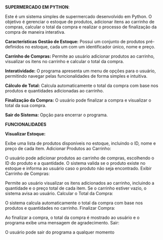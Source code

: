 **SUPERMERCADO EM PYTHON**:

Este é um sistema simples de supermercado desenvolvido em Python. O objetivo é gerenciar o estoque de produtos, adicionar itens ao carrinho de compras, calcular o total da compra e realizar o processo de finalização da compra de maneira interativa.

**Características Gestão de Estoque:**
Possui um conjunto de produtos pré-definidos no estoque, cada um com um identificador único, nome e preço.


**Carrinho de Compras:** Permite ao usuário adicionar produtos ao carrinho, visualizar os itens no carrinho e calcular o total da compra.

**Interatividade:** O programa apresenta um menu de opções para o usuário, permitindo navegar pelas funcionalidades de forma simples e intuitiva.

**Cálculo de Total:** Calcula automaticamente o total da compra com base nos produtos e quantidades adicionadas ao carrinho.

**Finalização da Compra:** O usuário pode finalizar a compra e visualizar o total da sua compra.

**Sair do Sistema:** Opção para encerrar o programa.

**FUNCIONALIDADES**

**Visualizar Estoque:**

Exibe uma lista de produtos disponíveis no estoque, incluindo o ID, nome e preço de cada item.
Adicionar Produtos ao Carrinho:

O usuário pode adicionar produtos ao carrinho de compras, escolhendo o ID do produto e a quantidade.
O sistema valida se o produto existe no estoque e informa ao usuário caso o produto não seja encontrado.
Exibir Carrinho de Compras:

Permite ao usuário visualizar os itens adicionados ao carrinho, incluindo a quantidade e o preço total de cada item.
Se o carrinho estiver vazio, o sistema avisa ao usuário.
Calcular o Total da Compra:

O sistema calcula automaticamente o total da compra com base nos produtos e quantidades no carrinho.
Finalizar Compra:

Ao finalizar a compra, o total da compra é mostrado ao usuário e o programa exibe uma mensagem de agradecimento.
Sair:

O usuário pode sair do programa a qualquer momento
